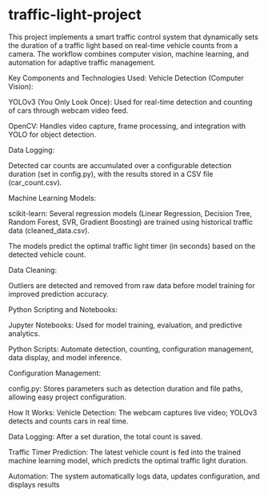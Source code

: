 # traffic-light-project
This project implements a smart traffic control system that dynamically sets the duration of a traffic light based on real-time vehicle counts from a camera. The workflow combines computer vision, machine learning, and automation for adaptive traffic management.

Key Components and Technologies Used:
Vehicle Detection (Computer Vision):

YOLOv3 (You Only Look Once): Used for real-time detection and counting of cars through webcam video feed.

OpenCV: Handles video capture, frame processing, and integration with YOLO for object detection.

Data Logging:

Detected car counts are accumulated over a configurable detection duration (set in config.py), with the results stored in a CSV file (car_count.csv).

Machine Learning Models:

scikit-learn: Several regression models (Linear Regression, Decision Tree, Random Forest, SVR, Gradient Boosting) are trained using historical traffic data (cleaned_data.csv).

The models predict the optimal traffic light timer (in seconds) based on the detected vehicle count.

Data Cleaning:

Outliers are detected and removed from raw data before model training for improved prediction accuracy.

Python Scripting and Notebooks:

Jupyter Notebooks: Used for model training, evaluation, and predictive analytics.

Python Scripts: Automate detection, counting, configuration management, data display, and model inference.

Configuration Management:

config.py: Stores parameters such as detection duration and file paths, allowing easy project configuration.

How It Works:
Vehicle Detection: The webcam captures live video; YOLOv3 detects and counts cars in real time.

Data Logging: After a set duration, the total count is saved.

Traffic Timer Prediction: The latest vehicle count is fed into the trained machine learning model, which predicts the optimal traffic light duration.

Automation: The system automatically logs data, updates configuration, and displays results
